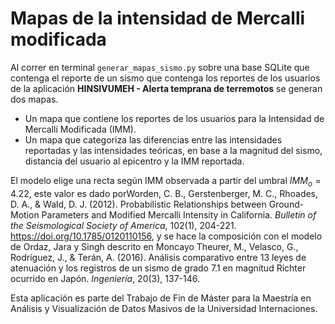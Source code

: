 # Mapas de la intensidad de Mercalli modificada
Al correr en terminal `generar_mapas_sismo.py` sobre una base SQLite que contenga el reporte de un sismo que contenga los reportes de los usuarios de la aplicación **HINSIVUMEH - Alerta temprana de terremotos** se generan dos mapas.
- Un mapa que contiene los reportes de los usuarios para la Intensidad de Mercalli Modificada (IMM).
- Un mapa que categoriza las diferencias entre las intensidades reportadas y las intensidades teóricas, en base a la magnitud del sismo, distancia del usuario al epicentro y la IMM reportada.

El modelo elige una recta según IMM observada a partir del umbral $IMM_o = 4.22$, este valor es dado porWorden, C. B., Gerstenberger, M. C., Rhoades, D. A., & Wald, D. J. (2012). Probabilistic Relationships between Ground-Motion Parameters and Modified Mercalli Intensity in California. *Bulletin of the Seismological Society of America*, 102(1), 204-221. <https://doi.org/10.1785/0120110156>, y se hace la composición con el modelo de Ordaz, Jara y Singh descrito en Moncayo Theurer, M., Velasco, G., Rodríguez, J., & Terán, A. (2016). Análisis comparativo entre 13 leyes de atenuación y los registros de un sismo de grado 7.1 en magnitud
Richter ocurrido en Japón. *Ingeniería*, 20(3), 137-146.

Esta aplicación es parte del Trabajo de Fin de Máster para la Maestría en Análisis y Visualización de Datos Masivos de la Universidad Internaciones.
